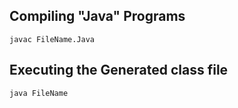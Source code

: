 ## Compiling "Java" Programs

```
javac FileName.Java
```

## Executing the Generated class file

```
java FileName
```
